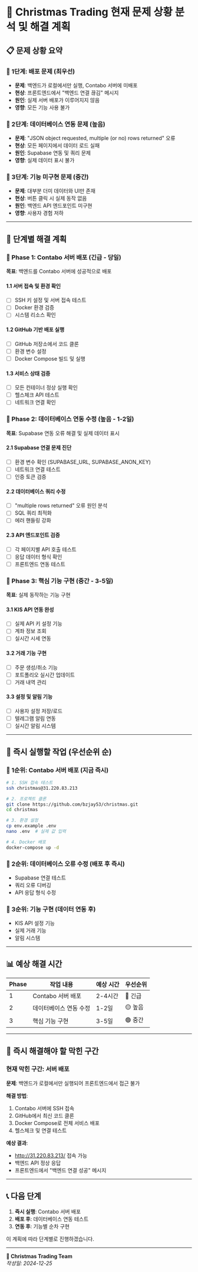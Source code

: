 # 🚨 Christmas Trading 현재 문제 상황 분석 및 해결 계획

## 📋 문제 상황 요약

### 🔴 1단계: 배포 문제 (최우선)
- **문제**: 백엔드가 로컬에서만 실행, Contabo 서버에 미배포
- **현상**: 프론트엔드에서 "백엔드 연결 끊김" 메시지
- **원인**: 실제 서버 배포가 이루어지지 않음
- **영향**: 모든 기능 사용 불가

### 🔴 2단계: 데이터베이스 연동 문제 (높음)
- **문제**: "JSON object requested, multiple (or no) rows returned" 오류
- **현상**: 모든 페이지에서 데이터 로드 실패
- **원인**: Supabase 연동 및 쿼리 문제
- **영향**: 실제 데이터 표시 불가

### 🔴 3단계: 기능 미구현 문제 (중간)
- **문제**: 대부분 더미 데이터와 UI만 존재
- **현상**: 버튼 클릭 시 실제 동작 없음
- **원인**: 백엔드 API 엔드포인트 미구현
- **영향**: 사용자 경험 저하

---

## 🎯 단계별 해결 계획

### 📍 Phase 1: Contabo 서버 배포 (긴급 - 당일)
**목표**: 백엔드를 Contabo 서버에 성공적으로 배포

#### 1.1 서버 접속 및 환경 확인
- [ ] SSH 키 설정 및 서버 접속 테스트
- [ ] Docker 환경 검증
- [ ] 시스템 리소스 확인

#### 1.2 GitHub 기반 배포 실행
- [ ] GitHub 저장소에서 코드 클론
- [ ] 환경 변수 설정
- [ ] Docker Compose 빌드 및 실행

#### 1.3 서비스 상태 검증
- [ ] 모든 컨테이너 정상 실행 확인
- [ ] 헬스체크 API 테스트
- [ ] 네트워크 연결 확인

### 📍 Phase 2: 데이터베이스 연동 수정 (높음 - 1-2일)
**목표**: Supabase 연동 오류 해결 및 실제 데이터 표시

#### 2.1 Supabase 연결 문제 진단
- [ ] 환경 변수 확인 (SUPABASE_URL, SUPABASE_ANON_KEY)
- [ ] 네트워크 연결 테스트
- [ ] 인증 토큰 검증

#### 2.2 데이터베이스 쿼리 수정
- [ ] "multiple rows returned" 오류 원인 분석
- [ ] SQL 쿼리 최적화
- [ ] 에러 핸들링 강화

#### 2.3 API 엔드포인트 검증
- [ ] 각 페이지별 API 호출 테스트
- [ ] 응답 데이터 형식 확인
- [ ] 프론트엔드 연동 테스트

### 📍 Phase 3: 핵심 기능 구현 (중간 - 3-5일)
**목표**: 실제 동작하는 기능 구현

#### 3.1 KIS API 연동 완성
- [ ] 실제 API 키 설정 기능
- [ ] 계좌 정보 조회
- [ ] 실시간 시세 연동

#### 3.2 거래 기능 구현
- [ ] 주문 생성/취소 기능
- [ ] 포트폴리오 실시간 업데이트
- [ ] 거래 내역 관리

#### 3.3 설정 및 알림 기능
- [ ] 사용자 설정 저장/로드
- [ ] 텔레그램 알림 연동
- [ ] 실시간 알림 시스템

---

## 🔧 즉시 실행할 작업 (우선순위 순)

### 🥇 1순위: Contabo 서버 배포 (지금 즉시)
```bash
# 1. SSH 접속 테스트
ssh christmas@31.220.83.213

# 2. 프로젝트 클론
git clone https://github.com/bzjay53/christmas.git
cd christmas

# 3. 환경 설정
cp env.example .env
nano .env  # 실제 값 입력

# 4. Docker 배포
docker-compose up -d
```

### 🥈 2순위: 데이터베이스 오류 수정 (배포 후 즉시)
- Supabase 연결 테스트
- 쿼리 오류 디버깅
- API 응답 형식 수정

### 🥉 3순위: 기능 구현 (데이터 연동 후)
- KIS API 설정 기능
- 실제 거래 기능
- 알림 시스템

---

## 📊 예상 해결 시간

| Phase | 작업 내용 | 예상 시간 | 우선순위 |
|-------|-----------|-----------|----------|
| 1 | Contabo 서버 배포 | 2-4시간 | 🔴 긴급 |
| 2 | 데이터베이스 연동 수정 | 1-2일 | 🟡 높음 |
| 3 | 핵심 기능 구현 | 3-5일 | 🟢 중간 |

---

## 🚨 즉시 해결해야 할 막힌 구간

### 현재 막힌 구간: 서버 배포
**문제**: 백엔드가 로컬에서만 실행되어 프론트엔드에서 접근 불가

**해결 방법**:
1. Contabo 서버에 SSH 접속
2. GitHub에서 최신 코드 클론
3. Docker Compose로 전체 서비스 배포
4. 헬스체크 및 연결 테스트

**예상 결과**: 
- http://31.220.83.213/ 접속 가능
- 백엔드 API 정상 응답
- 프론트엔드에서 "백엔드 연결 성공" 메시지

---

## 📞 다음 단계

1. **즉시 실행**: Contabo 서버 배포
2. **배포 후**: 데이터베이스 연동 테스트
3. **연동 후**: 기능별 순차 구현

이 계획에 따라 단계별로 진행하겠습니다.

---

**🎄 Christmas Trading Team**  
*작성일: 2024-12-25* 